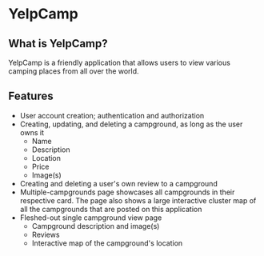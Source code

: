 # YelpCamp

## What is YelpCamp?

YelpCamp is a friendly application that allows users to view various camping places from all over the world.

## Features

- User account creation; authentication and authorization
- Creating, updating, and deleting a campground, as long as the user owns it
    - Name
    - Description
    - Location
    - Price
    - Image(s)
- Creating and deleting a user's own review to a campground
- Multiple-campgrounds page showcases all campgrounds in their respective card. The page also shows a large interactive cluster map of all the campgrounds that are posted on this application
- Fleshed-out single campground view page
    - Campground description and image(s)
    - Reviews
    - Interactive map of the campground's location